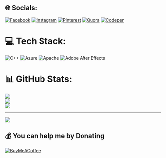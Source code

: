 
## 🌐 Socials:
[![Facebook](https://img.shields.io/badge/Facebook-%231877F2.svg?logo=Facebook&logoColor=white)](https://facebook.com/Thedevil006) [![Instagram](https://img.shields.io/badge/Instagram-%23E4405F.svg?logo=Instagram&logoColor=white)](https://instagram.com/Thedevil006) [![Pinterest](https://img.shields.io/badge/Pinterest-%23E60023.svg?logo=Pinterest&logoColor=white)](https://pinterest.com/Abhishekhub) [![Quora](https://img.shields.io/badge/Quora-%23B92B27.svg?logo=Quora&logoColor=white)](https://quora.com/profile/Abhishekhub) [![Codepen](https://img.shields.io/badge/Codepen-000000?style=for-the-badge&logo=codepen&logoColor=white)](https://codepen.io/Abhishekhub) 

# 💻 Tech Stack:
![C++](https://img.shields.io/badge/c++-%2300599C.svg?style=for-the-badge&logo=c%2B%2B&logoColor=white) ![Azure](https://img.shields.io/badge/azure-%230072C6.svg?style=for-the-badge&logo=azure-devops&logoColor=white) ![Apache](https://img.shields.io/badge/apache-%23D42029.svg?style=for-the-badge&logo=apache&logoColor=white) ![Adobe After Effects](https://img.shields.io/badge/Adobe%20After%20Effects-9999FF.svg?style=for-the-badge&logo=Adobe%20After%20Effects&logoColor=white)
# 📊 GitHub Stats:
![](https://github-readme-stats.vercel.app/api?username=abhishekhub01&theme=dark&hide_border=false&include_all_commits=false&count_private=false)<br/>
![](https://github-readme-streak-stats.herokuapp.com/?user=abhishekhub01&theme=dark&hide_border=false)<br/>
![](https://github-readme-stats.vercel.app/api/top-langs/?username=abhishekhub01&theme=dark&hide_border=false&include_all_commits=false&count_private=false&layout=compact)

---
[![](https://visitcount.itsvg.in/api?id=abhishekhub01&icon=0&color=0)](https://visitcount.itsvg.in)

  ## 💰 You can help me by Donating
  [![BuyMeACoffee](https://img.shields.io/badge/Buy%20Me%20a%20Coffee-ffdd00?style=for-the-badge&logo=buy-me-a-coffee&logoColor=black)](https://buymeacoffee.com/Abhishekhub) 

  
<!-- Proudly created with GPRM ( https://gprm.itsvg.in ) -->